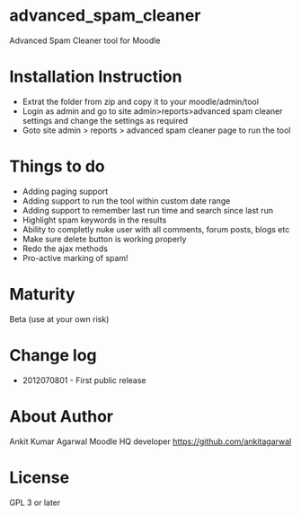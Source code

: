 advanced_spam_cleaner
=====================

Advanced Spam Cleaner tool for Moodle

Installation Instruction
=====================

* Extrat the folder from zip and copy it to your moodle/admin/tool
* Login as admin and go to site admin>reports>advanced spam cleaner settings and change the settings as required
* Goto site admin > reports > advanced spam cleaner page to run the tool

Things to do
=====================
* Adding paging support
* Adding support to run the tool within custom date range
* Adding support to remember last run time and search since last run
* Highlight spam keywords in the results
* Ability to completly nuke user with all comments, forum posts, blogs etc
* Make sure delete button is working properly
* Redo the ajax methods
* Pro-active marking of spam!

Maturity
====================
Beta (use at your own risk)

Change log
=====================
* 2012070801 - First public release


About Author
=====================
Ankit Kumar Agarwal
Moodle HQ developer
https://github.com/ankitagarwal

License
=====================

GPL 3 or later
